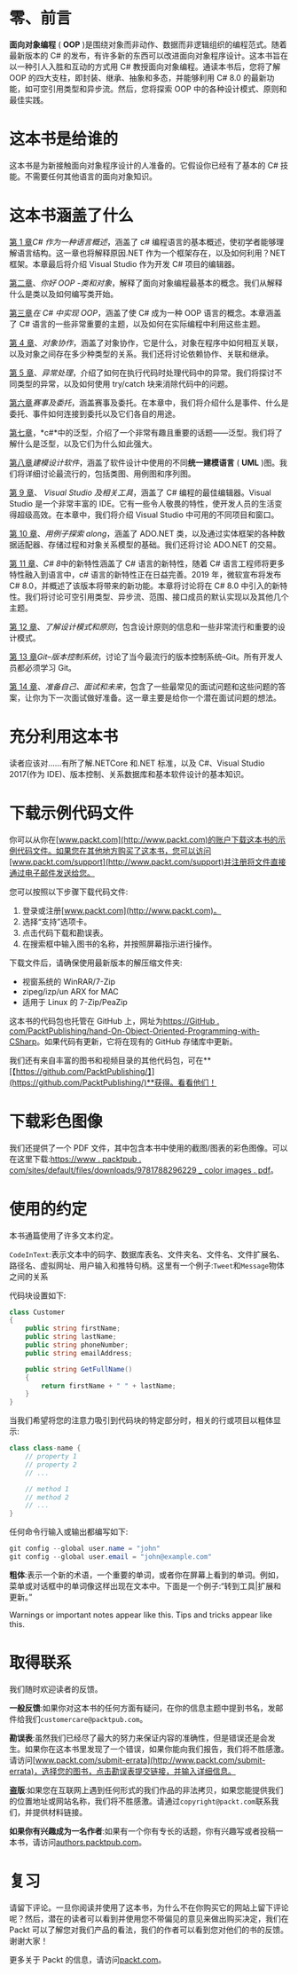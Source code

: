 # 零、前言

**面向对象编程** ( **OOP** )是围绕对象而非动作、数据而非逻辑组织的编程范式。随着最新版本的 C# 的发布，有许多新的东西可以改进面向对象程序设计。这本书旨在以一种引人入胜和互动的方式用 C# 教授面向对象编程。通读本书后，您将了解 OOP 的四大支柱，即封装、继承、抽象和多态，并能够利用 C# 8.0 的最新功能，如可空引用类型和异步流。然后，您将探索 OOP 中的各种设计模式、原则和最佳实践。

# 这本书是给谁的

这本书是为新接触面向对象程序设计的人准备的。它假设你已经有了基本的 C# 技能。不需要任何其他语言的面向对象知识。

# 这本书涵盖了什么

[第 1 章](01.html)*C# 作为一种语言概述*，涵盖了 c# 编程语言的基本概述，使初学者能够理解语言结构。这一章也将解释原因.NET 作为一个框架存在，以及如何利用？NET 框架。本章最后将介绍 Visual Studio 作为开发 C# 项目的编辑器。

[第二章](02.html)、*你好 OOP -类和对象*，解释了面向对象编程最基本的概念。我们从解释什么是类以及如何编写类开始。

[第三章](03.html)*在 C# 中实现 OOP*，涵盖了使 C# 成为一种 OOP 语言的概念。本章涵盖了 C# 语言的一些非常重要的主题，以及如何在实际编程中利用这些主题。

[第 4 章](04.html)、*对象协作*，涵盖了对象协作，它是什么，对象在程序中如何相互关联，以及对象之间存在多少种类型的关系。我们还将讨论依赖协作、关联和继承。

[第 5 章](05.html)、*异常处理*，介绍了如何在执行代码时处理代码中的异常。我们将探讨不同类型的异常，以及如何使用 try/catch 块来消除代码中的问题。

[第六章](06.html)*赛事及委托*，涵盖赛事及委托。在本章中，我们将介绍什么是事件、什么是委托、事件如何连接到委托以及它们各自的用途。

[第七章](07.html)，*c#*中的泛型，介绍了一个非常有趣且重要的话题——泛型。我们将了解什么是泛型，以及它们为什么如此强大。

[第八章](08.html)*建模设计软件*，涵盖了软件设计中使用的不同**统一建模语言** ( **UML** )图。我们将详细讨论最流行的，包括类图、用例图和序列图。

[第 9 章](09.html)、 *Visual Studio 及相关工具*，涵盖了 C# 编程的最佳编辑器。Visual Studio 是一个非常丰富的 IDE。它有一些令人敬畏的特性，使开发人员的生活变得超级高效。在本章中，我们将介绍 Visual Studio 中可用的不同项目和窗口。

[第 10 章](10.html)、*用例子探索 along*，涵盖了 ADO.NET 类，以及通过实体框架的各种数据适配器、存储过程和对象关系模型的基础。我们还将讨论 ADO.NET 的交易。

[第 11 章](11.html)、*C# 8*中的新特性涵盖了 C# 语言的新特性，随着 C# 语言工程师将更多特性融入到语言中，c# 语言的新特性正在日益完善。2019 年，微软宣布将发布 C# 8.0，并概述了该版本将带来的新功能。本章将讨论将在 C# 8.0 中引入的新特性。我们将讨论可空引用类型、异步流、范围、接口成员的默认实现以及其他几个主题。

[第 12 章](12.html)、*了解设计模式和原则*，包含设计原则的信息和一些非常流行和重要的设计模式。

[第 13 章](13.html)*Git–版本控制系统*，讨论了当今最流行的版本控制系统–Git。所有开发人员都必须学习 Git。

[第 14 章](14.html)、*准备自己、面试和未来*，包含了一些最常见的面试问题和这些问题的答案，让你为下一次面试做好准备。这一章主要是给你一个潜在面试问题的想法。

# 充分利用这本书

读者应该对……有所了解.NETCore 和.NET 标准，以及 C#、Visual Studio 2017(作为 IDE)、版本控制、关系数据库和基本软件设计的基本知识。

# 下载示例代码文件

你可以从你在[www.packt.com](http://www.packt.com)的账户下载这本书的示例代码文件。如果您在其他地方购买了这本书，您可以访问[www.packt.com/support](http://www.packt.com/support)并注册将文件直接通过电子邮件发送给您。

您可以按照以下步骤下载代码文件:

1.  登录或注册[www.packt.com](http://www.packt.com)。
2.  选择“支持”选项卡。
3.  点击代码下载和勘误表。
4.  在搜索框中输入图书的名称，并按照屏幕指示进行操作。

下载文件后，请确保使用最新版本的解压缩文件夹:

*   视窗系统的 WinRAR/7-Zip
*   zipeg/izp/un ARX for MAC
*   适用于 Linux 的 7-Zip/PeaZip

这本书的代码包也托管在 GitHub 上，网址为[https://GitHub . com/PacktPublishing/hand-On-Object-Oriented-Programming-with-CSharp](https://github.com/PacktPublishing/Hands-On-Object-Oriented-Programming-with-CSharp)。如果代码有更新，它将在现有的 GitHub 存储库中更新。

我们还有来自丰富的图书和视频目录的其他代码包，可在**[【https://github.com/PacktPublishing/】](https://github.com/PacktPublishing/)**获得。看看他们！

# 下载彩色图像

我们还提供了一个 PDF 文件，其中包含本书中使用的截图/图表的彩色图像。可以在这里下载:[https://www . packtpub . com/sites/default/files/downloads/9781788296229 _ color images . pdf](https://www.packtpub.com/sites/default/files/downloads/9781788296229_ColorImages.pdf)。

# 使用的约定

本书通篇使用了许多文本约定。

`CodeInText`:表示文本中的码字、数据库表名、文件夹名、文件名、文件扩展名、路径名、虚拟网址、用户输入和推特句柄。这里有一个例子:`Tweet`和`Message`物体之间的关系

代码块设置如下:

```cs
class Customer
{
    public string firstName;
    public string lastName;
    public string phoneNumber;
    public string emailAddress;

    public string GetFullName()
    {
        return firstName + " " + lastName;
    }
}
```

当我们希望将您的注意力吸引到代码块的特定部分时，相关的行或项目以粗体显示:

```cs
class class-name {
    // property 1
    // property 2
    // ...

    // method 1
    // method 2
    // ...
}
```

任何命令行输入或输出都编写如下:

```cs
git config --global user.name = "john"
git config --global user.email = "john@example.com"
```

**粗体**:表示一个新的术语，一个重要的单词，或者你在屏幕上看到的单词。例如，菜单或对话框中的单词像这样出现在文本中。下面是一个例子:“转到工具|扩展和更新。”

Warnings or important notes appear like this. Tips and tricks appear like this.

# 取得联系

我们随时欢迎读者的反馈。

**一般反馈**:如果你对这本书的任何方面有疑问，在你的信息主题中提到书名，发邮件给我们`customercare@packtpub.com`。

**勘误表**:虽然我们已经尽了最大的努力来保证内容的准确性，但是错误还是会发生。如果你在这本书里发现了一个错误，如果你能向我们报告，我们将不胜感激。请访问[www.packt.com/submit-errata](http://www.packt.com/submit-errata)，选择您的图书，点击勘误表提交链接，并输入详细信息。

**盗版**:如果您在互联网上遇到任何形式的我们作品的非法拷贝，如果您能提供我们的位置地址或网站名称，我们将不胜感激。请通过`copyright@packt.com`联系我们，并提供材料链接。

**如果你有兴趣成为一名作者**:如果有一个你有专长的话题，你有兴趣写或者投稿一本书，请访问[authors.packtpub.com](http://authors.packtpub.com/)。

# 复习

请留下评论。一旦你阅读并使用了这本书，为什么不在你购买它的网站上留下评论呢？然后，潜在的读者可以看到并使用您不带偏见的意见来做出购买决定，我们在 Packt 可以了解您对我们产品的看法，我们的作者可以看到您对他们的书的反馈。谢谢大家！

更多关于 Packt 的信息，请访问[packt.com](http://www.packt.com/)。